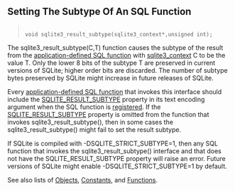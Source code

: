 ## Setting The Subtype Of An SQL Function




> ```
> 
> void sqlite3_result_subtype(sqlite3_context*,unsigned int);
> 
> ```



The sqlite3\_result\_subtype(C,T) function causes the subtype of
the result from the [application\-defined SQL function](../appfunc.html) with
[sqlite3\_context](../c3ref/context.html) C to be the value T. Only the lower 8 bits
of the subtype T are preserved in current versions of SQLite;
higher order bits are discarded.
The number of subtype bytes preserved by SQLite might increase
in future releases of SQLite.


Every [application\-defined SQL function](../appfunc.html) that invokes this interface
should include the [SQLITE\_RESULT\_SUBTYPE](../c3ref/c_deterministic.html#sqliteresultsubtype) property in its
text encoding argument when the SQL function is
[registered](../c3ref/create_function.html). If the [SQLITE\_RESULT\_SUBTYPE](../c3ref/c_deterministic.html#sqliteresultsubtype)
property is omitted from the function that invokes sqlite3\_result\_subtype(),
then in some cases the sqlite3\_result\_subtype() might fail to set
the result subtype.


If SQLite is compiled with \-DSQLITE\_STRICT\_SUBTYPE\=1, then any
SQL function that invokes the sqlite3\_result\_subtype() interface
and that does not have the SQLITE\_RESULT\_SUBTYPE property will raise
an error. Future versions of SQLite might enable \-DSQLITE\_STRICT\_SUBTYPE\=1
by default.


See also lists of
 [Objects](../c3ref/objlist.html),
 [Constants](../c3ref/constlist.html), and
 [Functions](../c3ref/funclist.html).


